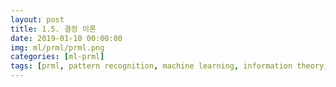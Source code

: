 ```yaml
---
layout: post
title: 1.5. 결정 이론
date: 2019-01-10 00:00:00
img: ml/prml/prml.png
categories: [ml-prml] 
tags: [prml, pattern recognition, machine learning, information theory, 패턴 인식, 머신 러닝, 정보 이론, ] # add tag
---
```

